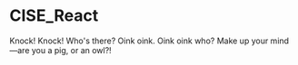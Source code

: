 # CISE_React

Knock! Knock! Who's there? Oink oink. Oink oink who? Make up your mind—are you a pig, or an owl?!
